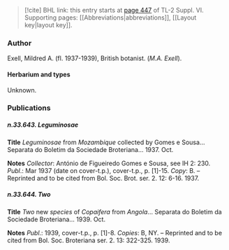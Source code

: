 > [!cite] BHL link: this entry starts at [page 447](https://www.biodiversitylibrary.org/item/103835#page/457/mode/1up) of TL-2 Suppl. VI.
> Supporting pages: [[Abbreviations|abbreviations]], [[Layout key|layout key]].

### Author

Exell, Mildred A. (fl. 1937-1939), British botanist. (*M.A. Exell*).

#### Herbarium and types

Unknown.

### Publications

##### n.33.643. Leguminosae

**Title**
*Leguminosae* from *Mozambique* collected by Gomes e Sousa... Separata do Boletim da Sociedade Broteriana... 1937. Oct.

**Notes**
*Collector*: António de Figueiredo Gomes e Sousa, see IH 2: 230.
*Publ*.: Mar 1937 (date on cover-t.p.), cover-t.p., p. \[1\]-15. *Copy*: B. – Reprinted and to be cited from Bol. Soc. Brot. ser. 2. 12: 6-16. 1937.

##### n.33.644. Two

**Title**
*Two* new *species* of *Copaifera* from *Angola*... Separata do Boletim da Sociedade Broteriana... 1939. Oct.

**Notes**
*Publ*.: 1939, cover-t.p., p. \[1\]-8. *Copies*: B, NY. – Reprinted and to be cited from Bol. Soc. Broteriana ser. 2. 13: 322-325. 1939.

